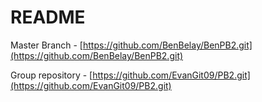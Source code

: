 # README

Master Branch - [https://github.com/BenBelay/BenPB2.git](https://github.com/BenBelay/BenPB2.git)

Group repository - [https://github.com/EvanGit09/PB2.git](https://github.com/EvanGit09/PB2.git)